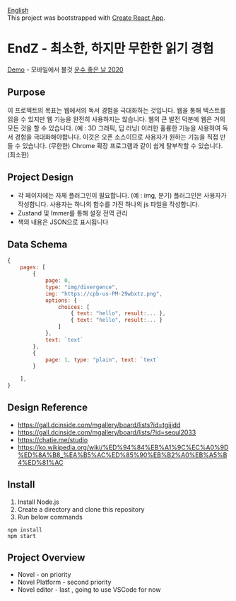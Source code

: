 [English](README.md) \
This project was bootstrapped with [Create React App](https://github.com/facebook/create-react-app).

<h1>  EndZ - 최소한, 하지만 무한한 읽기 경험</h1>

[Demo](https://build-dv43vhph1.now.sh/) - 모바일에서 볼것
[운수 좋은 날 2020](https://build.chunghosuk.now.sh)

## Purpose
이 프로젝트의 목표는 웹에서의 독서 경험을 극대화하는 것입니다. 웹을 통해 텍스트를 읽을 수 있지만 웹 기능을 완전히 사용하지는 않습니다. 웹의 큰 발전 덕분에 웹은 거의 모든 것을 할 수 있습니다. (예 : 3D 그래픽, 딥 러닝) 이러한 훌륭한 기능을 사용하여 독서 경험을 극대화해야합니다.
이것은 오픈 소스이므로 사용자가 원하는 기능을 직접 만들 수 있습니다. (무한한) Chrome 확장 프로그램과 같이 쉽게 탈부착할 수 있습니다. (최소한)



## Project Design
- 각 페이지에는 자체 플러그인이 필요합니다. (예 : img, 분기) 플러그인은 사용자가 작성합니다. 사용자는 하나의 함수를 가진 하나의 js 파일을 작성합니다.
- Zustand 및 Immer를 통해 설정 전역 관리
- 책의 내용은 JSON으로 표시됩니다


## Data Schema
```js
{
    pages: [
        {
            page: 0,
            type: "img/divergence",
            img: "https://cpb-us-PM-29wbxtz.png",
            options: {
                choices: [
                    { text: "hello", result:... },
                    { text: "hello", result:... }
                ]
            },
            text: `text`
        },
        {
            page: 1, type: "plain", text: `text`
        }

    ],
}
```





## Design Reference
-   https://gall.dcinside.com/mgallery/board/lists?id=tgijjdd
-   https://gall.dcinside.com/mgallery/board/lists/?id=seoul2033
-   https://chatie.me/studio
-   https://ko.wikipedia.org/wiki/%ED%94%84%EB%A1%9C%EC%A0%9D%ED%8A%B8_%EA%B5%AC%ED%85%90%EB%B2%A0%EB%A5%B4%ED%81%AC



## Install 

1. Install Node.js
2. Create a directory and clone this repository
3. Run below commands

```
npm install
npm start
```


## Project Overview
- Novel - on priority
- Novel Platform - second priority
- Novel editor - last , going to use VSCode for now
